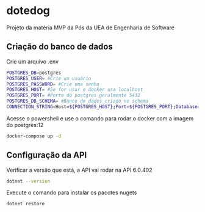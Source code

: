 # dotedog

Projeto da matéria MVP da Pós da UEA de Engenharia de Software

## Criação do banco de dados

Crie um arquivo .env

```bash
POSTGRES_DB=postgres
POSTGRES_USER= #Crie um usuário
POSTGRES_PASSWORD= #Crie uma senha
POSTGRES_HOST= #Se for usar o docker usa localhost
POSTGRES_PORT= #Porta do postgres geralmente 5432
POSTGRES_DB_SCHEMA= #Banco de dados criado no schema
CONNECTION_STRING=Host=${POSTGRES_HOST};Port=${POSTGRES_PORT};Database=${POSTGRES_DB_SCHEMA};Username=${POSTGRES_USER};Password=${POSTGRES_PASSWORD};

```

Acesse o powershell e use o comando para rodar o docker com a imagem do postgres:12

```bash
docker-compose up -d
```

## Configuração da API

Verificar a versão que está, a API vai rodar na API 6.0.402

```bash
dotnet --version
```

Execute o comando para instalar os pacotes nugets

```bash
dotnet restore
```
